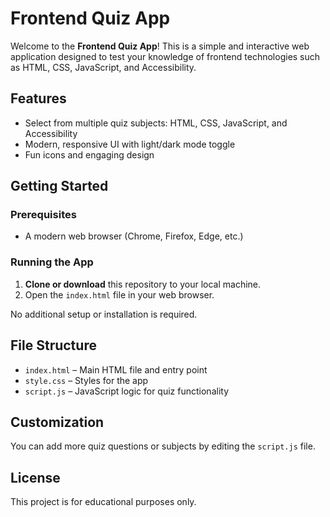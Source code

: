 # Frontend Quiz App

Welcome to the **Frontend Quiz App**! This is a simple and interactive web application designed to test your knowledge of frontend technologies such as HTML, CSS, JavaScript, and Accessibility.

## Features
- Select from multiple quiz subjects: HTML, CSS, JavaScript, and Accessibility
- Modern, responsive UI with light/dark mode toggle
- Fun icons and engaging design

## Getting Started

### Prerequisites
- A modern web browser (Chrome, Firefox, Edge, etc.)

### Running the App
1. **Clone or download** this repository to your local machine.
2. Open the `index.html` file in your web browser.

No additional setup or installation is required.

## File Structure
- `index.html` – Main HTML file and entry point
- `style.css` – Styles for the app
- `script.js` – JavaScript logic for quiz functionality

## Customization
You can add more quiz questions or subjects by editing the `script.js` file.

## License
This project is for educational purposes only. 